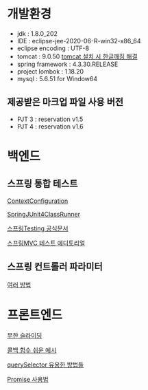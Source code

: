 # 개발환경
- jdk : 1.8.0_202
- IDE : eclipse-jee-2020-06-R-win32-x86_64
- eclipse encoding : UTF-8
- tomcat : 9.0.50
 [tomcat 설치 시 한글깨짐 해결](https://sjkim-dev.tistory.com/9)
- spring framework : 4.3.30.RELEASE
- project lombok : 1.18.20
- mysql : 5.6.51 for Window64

## 제공받은 마크업 파일 사용 버전
- PJT 3 : reservation v1.5
- PJT 4 : reservation v1.6

# 백엔드
## 스프링 통합 테스트
[ContextConfiguration](https://docs.spring.io/spring-framework/docs/current/javadoc-api/org/springframework/test/context/ContextConfiguration.html)

[SpringJUnit4ClassRunner](https://docs.spring.io/spring-framework/docs/current/javadoc-api/org/springframework/test/context/junit4/SpringJUnit4ClassRunner.html)

[스프링Testing 공식문서](https://docs.spring.io/spring-framework/docs/current/reference/html/testing.html)

[스프링MVC 테스트 에디토리얼](https://twofootdog.github.io/Spring-Spring-MVC%EC%97%90%EC%84%9C-JUnit-%ED%99%9C%EC%9A%A9%ED%95%98%EA%B8%B02(MockMvc%EB%A5%BC-%ED%99%9C%EC%9A%A9%ED%95%9C-Controller-%ED%85%8C%EC%8A%A4%ED%8A%B8)/)

## 스프링 컨트롤러 파라미터
[여러 방법](https://velog.io/@younghwan24/Spring-Controller-Parameter)

# 프론트엔드

[무한 슬라이딩](https://takeknowledge.tistory.com/34)

[콜백 함수 쉬운 예시](https://velog.io/@minidoo/%EC%9E%90%EB%B0%94%EC%8A%A4%ED%81%AC%EB%A6%BD%ED%8A%B8-%EC%BD%9C%EB%B0%B1-%ED%95%A8%EC%88%98Callback-Function)

[querySelector 유용한 방법들](https://interacting.tistory.com/150)

[Promise 사용법](https://developer.mozilla.org/ko/docs/Web/JavaScript/Guide/Using_promises)
